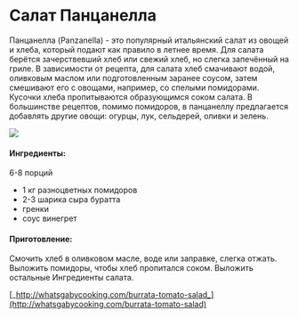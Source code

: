 # Салат Панцанелла

Панцанелла \(Panzanella\) - это популярный итальянский салат из овощей и хлеба, который подают как правило в летнее время. Для салата берётся зачерствевший хлеб или свежий хлеб, но слегка запечённый на гриле. В зависимости от рецепта, для салата хлеб смачивают водой, оливковым маслом или подготовленным заранее соусом, затем смешивают его с овощами, например, со спелыми помидорами. Кусочки хлеба пропитываются образующимся соком салата. В большинстве рецептов, помимо помидоров, в панцанеллу предлагается добавлять другие овощи: огурцы, лук, сельдерей, оливки и зелень.

![](https://s-media-cache-ak0.pinimg.com/564x/05/6a/7b/056a7be8f5acd8ba90d7f83dc98599ef.jpg)

#### Ингредиенты:

6-8 порций

* 1 кг разноцветных помидоров
* 2-3 шарика сыра буратта
* гренки
* соус винегрет

#### Приготовление:

Смочить хлеб в оливковом масле, воде или заправке, слегка отжать. Выложить помидоры, чтобы хлеб пропитался соком. Выложить остальные Ингредиенты салата.

[_http://whatsgabycooking.com/burrata-tomato-salad_](http://whatsgabycooking.com/burrata-tomato-salad)

